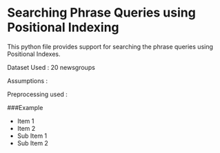 # Searching Phrase Queries using Positional Indexing

This python file provides support for searching the phrase queries using Positional Indexes.

Dataset Used : 20 newsgroups

Assumptions :  
   
Preprocessing used : 



###Example
 - Item 1
 - Item 2
  - Sub Item 1
  - Sub Item 2
